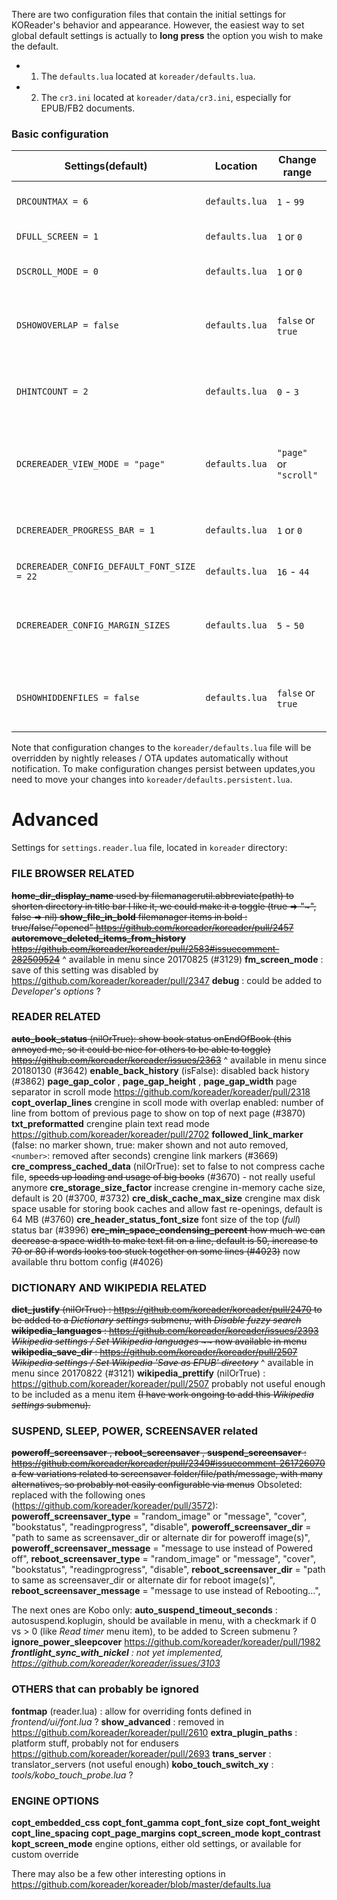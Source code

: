 There are two configuration files that contain the initial settings for KOReader's behavior and appearance. However, the easiest way to set global default settings is actually to **long press** the option you wish to make the default.

* 1. The `defaults.lua` located at `koreader/defaults.lua`.
* 2. The `cr3.ini` located at `koreader/data/cr3.ini`, especially for EPUB/FB2 documents.

### Basic configuration
| Settings(default) | Location | Change range | Description | Affected parts |
| ------ | ------ | ------ | ------ | ------ |
| `DRCOUNTMAX = 6` | `defaults.lua` | `1` - `99` | full refresh interval for eink devices | ALL |
| `DFULL_SCREEN = 1` | `defaults.lua` | `1` or `0` | hiding progress bar | PDF/DJVU |
| `DSCROLL_MODE = 0` | `defaults.lua` | `1` or `0` | displaying pages continuously | PDF/DJVU |
| `DSHOWOVERLAP = false` | `defaults.lua` | `false` or `true` | showing gray area to indicate page overlap | PDF/DJVU |
| `DHINTCOUNT = 2` | `defaults.lua` | `0` - `3` | number of pages to render ahead in background | PDF/DJVU |
| `DCREREADER_VIEW_MODE = "page"` | `defaults.lua` | `"page"` or `"scroll"` | pagination in "page" mode, no pagination in "scroll" mode | EPUB/FB2 |
| `DCREREADER_PROGRESS_BAR = 1` | `defaults.lua` | `1` or `0` | progress bar style: `1` for "mini", `0` for "full" | EPUB/FB2 |
| `DCREREADER_CONFIG_DEFAULT_FONT_SIZE = 22` | `defaults.lua` | `16` - `44` | default font size | EPUB/FB2 |
| `DCREREADER_CONFIG_MARGIN_SIZES` | `defaults.lua` | `5` - `50` | page margins {left, top, right, bottom} in pixels | EPUB/FB2 |
| `DSHOWHIDDENFILES = false` | `defaults.lua` | `false` or `true` | showing hidden files (name begins with a ".") | FileManager |

Note that configuration changes to the `koreader/defaults.lua` file will be overridden by nightly releases / OTA updates automatically without notification. To make configuration changes persist between updates,you need to move your changes into `koreader/defaults.persistent.lua`.



# Advanced

Settings for `settings.reader.lua` file, located in `koreader` directory:

### FILE BROWSER RELATED
~~**home_dir_display_name** used by filemanagerutil.abbreviate(path) to shorten directory in title bar
    I like it, we could make it a toggle (true => "~", false => nil)
**show_file_in_bold** filemanager items in bold : true/false/"opened" https://github.com/koreader/koreader/pull/2457
**autoremove_deleted_items_from_history** https://github.com/koreader/koreader/pull/2583#issuecomment-282509524~~
 ^ available in menu since 20170825 (#3129)
**fm_screen_mode** : save of this setting was disabled by https://github.com/koreader/koreader/pull/2347
**debug** : could be added to _Developer's options_ ?

### READER RELATED

~~**auto_book_status** (nilOrTrue): show book status onEndOfBook (this annoyed me, so it could be nice for others to be able to toggle) https://github.com/koreader/koreader/issues/2363~~
 ^ available in menu since 20180130 (#3642)
**enable_back_history** (isFalse): disabled back history (#3862)
**page_gap_color** ,  **page_gap_height** ,  **page_gap_width** page separator in scroll mode https://github.com/koreader/koreader/pull/2318
**copt_overlap_lines** crengine in scoll mode with overlap enabled: number of line from bottom of previous page to show on top of next page (#3870)
**txt_preformatted** crengine plain text read mode https://github.com/koreader/koreader/pull/2702
**followed_link_marker** (false: no marker shown, true: maker shown and not auto removed, `<number>`: removed after <number> seconds) crengine link markers (#3669)
**cre_compress_cached_data** (nilOrTrue): set to false to not compress cache file, ~~speeds up loading and usage of big books~~ (#3670) - not really useful anymore
**cre_storage_size_factor** increase crengine in-memory cache size, default is 20 (#3700, #3732)
**cre_disk_cache_max_size** crengine max disk space usable for storing book caches and allow fast re-openings, default is 64 MB (#3760)
**cre_header_status_font_size** font size of the top (_full_) status bar (#3996)
~~**cre_min_space_condensing_percent** how much we can decrease a space width to make text fit on a line, default is 50, increase to 70 or 80 if words looks too stuck together on some lines (#4023)~~ now available thru bottom config (#4026)

### DICTIONARY AND WIKIPEDIA RELATED

~~**dict_justify** (nilOrTrue) : https://github.com/koreader/koreader/pull/2470 to be added to a _Dictionary settings_ submenu, with _Disable fuzzy search_
**wikipedia_languages**  : https://github.com/koreader/koreader/issues/2393 _Wikipedia settings / Set Wikipedia languages_ ~~ now available in menu
**wikipedia_save_dir** : https://github.com/koreader/koreader/pull/2507 _Wikipedia settings / Set Wikipedia 'Save as EPUB' directory_~~
 ^ available in menu since 20170822 (#3121)
**wikipedia_prettify** (nilOrTrue) : https://github.com/koreader/koreader/pull/2507 probably not useful enough to be included as a menu item 
~~(I have work ongoing to add this _Wikipedia settings_ submenu).~~

### SUSPEND, SLEEP, POWER, SCREENSAVER related
~~**poweroff_screensaver** , **reboot_screensaver** , **suspend_screensaver** :  https://github.com/koreader/koreader/pull/2349#issuecomment-261726070 a few variations related to screensaver folder/file/path/message, with many alternatives, so probably not easily configurable via menus~~ Obsoleted: replaced with the following ones (https://github.com/koreader/koreader/pull/3572):
**poweroff_screensaver_type** = "random_image" or "message", "cover", "bookstatus", "readingprogress", "disable",
**poweroff_screensaver_dir** = "path to same as screensaver_dir or alternate dir for poweroff image(s)",
**poweroff_screensaver_message** = "message to use instead of Powered off",
**reboot_screensaver_type** = "random_image" or "message", "cover", "bookstatus", "readingprogress", "disable",
**reboot_screensaver_dir** = "path to same as screensaver_dir or alternate dir for reboot image(s)",
**reboot_screensaver_message** = "message to use instead of Rebooting...",

The next ones are Kobo only:
**auto_suspend_timeout_seconds** : autosuspend.koplugin, should be available in menu, with a checkmark if 0 vs > 0 (like _Read timer_ menu item), to be added to Screen submenu ?
**ignore_power_sleepcover** https://github.com/koreader/koreader/pull/1982
_**frontlight_sync_with_nickel** : not yet implemented, https://github.com/koreader/koreader/issues/3103_

### OTHERS that can probably be ignored

**fontmap** (reader.lua) : allow for overriding fonts defined in _frontend/ui/font.lua_ ?
**show_advanced** : removed in https://github.com/koreader/koreader/pull/2610
**extra_plugin_paths** : platform stuff, probably not for endusers https://github.com/koreader/koreader/pull/2693
**trans_server** : translator_servers (not useful enough)
**kobo_touch_switch_xy** : _tools/kobo_touch_probe.lua_ ?

### ENGINE OPTIONS
**copt_embedded_css**
**copt_font_gamma**
**copt_font_size**
**copt_font_weight**
**copt_line_spacing**
**copt_page_margins**
**copt_screen_mode**
**kopt_contrast**
**kopt_screen_mode**
  engine options, either old settings, or available for custom override

There may also be a few other interesting options in https://github.com/koreader/koreader/blob/master/defaults.lua

  
  